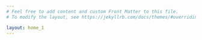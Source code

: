 ```yaml
---
# Feel free to add content and custom Front Matter to this file.
# To modify the layout, see https://jekyllrb.com/docs/themes/#overriding-theme-defaults

layout: home_1
---
```

